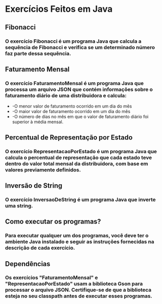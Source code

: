 # Exercícios Feitos em Java #

## Fibonacci ##
### O exercício Fibonacci é um programa Java que calcula a sequência de Fibonacci e verifica se um determinado número faz parte dessa sequência. ###

## Faturamento Mensal ##
### O exercício FaturamentoMensal é um programa Java que processa um arquivo JSON que contém informações sobre o faturamento diário de uma distribuidora e calcula: ###

* -O menor valor de faturamento ocorrido em um dia do mês
* -O maior valor de faturamento ocorrido em um dia do mês
* -O número de dias no mês em que o valor de faturamento diário foi superior à média mensal.

## Percentual de Representação por Estado ##
### O exercício RepresentacaoPorEstado é um programa Java que calcula o percentual de representação que cada estado teve dentro do valor total mensal da distribuidora, com base em valores previamente definidos. ###

## Inversão de String ##
### O exercício InversaoDeString é um programa Java que inverte uma string. ###

## Como executar os programas? ##
### Para executar qualquer um dos programas, você deve ter o ambiente Java instalado e seguir as instruções fornecidas na descrição de cada exercício. ###

## Dependências ##
### Os exercícios "FaturamentoMensal" e "RepresentacaoPorEstado" usam a biblioteca Gson para processar o arquivo JSON. Certifique-se de que a biblioteca esteja no seu classpath antes de executar esses programas. ###
